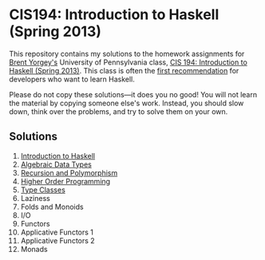 # CIS194: Introduction to Haskell (Spring 2013)

This repository contains my solutions to the homework assignments for [Brent Yorgey's](https://byorgey.wordpress.com/) University of Pennsylvania class, [CIS 194: Introduction to Haskell (Spring 2013)](http://www.seas.upenn.edu/~cis194/). This class is often the [first recommendation](https://github.com/bitemyapp/learnhaskell#how-should-i-learn-haskell) for developers who want to learn Haskell.

Please do not copy these solutions—it does you no good! You will not learn the material by copying someone else's work. Instead, you should slow down, think over the problems, and try to solve them on your own.

## Solutions

1. [Introduction to Haskell](01%20Intro/01-intro.hs)
2. [Algebraic Data Types](02%20Algebraic%20Data%20Types/LogAnalysis.hs)
3. [Recursion and Polymorphism](03%20Recursion%20and%20Polymorphism/Golf.hs)
4. [Higher Order Programming](04%20Higher%20Order%20Programming/homework4.hs)
5. [Type Classes](05%20Type%20Classes/Calc.hs)
6. Laziness
7. Folds and Monoids
8. I/O
9. Functors
10. Applicative Functors 1
11. Applicative Functors 2
12. Monads
